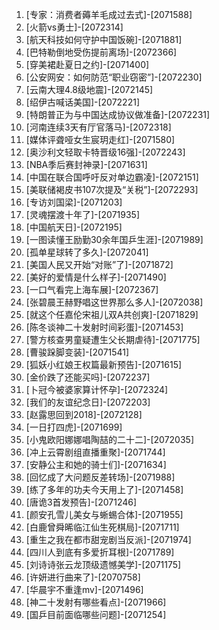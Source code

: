 
1. [专家：消费者薅羊毛成过去式]-[2071588]
1. [火箭vs勇士]-[2072314]
1. [航天科技如何守护中国饭碗]-[2071881]
1. [巴特勒倒地受伤提前离场]-[2072366]
1. [穿美裙赴夏日之约]-[2071400]
1. [公安网安：如何防范“职业窃密”]-[2072230]
1. [云南大理4.8级地震]-[2072145]
1. [绍伊古喊话美国]-[2072221]
1. [特朗普正为与中国达成协议做准备]-[2072231]
1. [河南连续3天有厅官落马]-[2072318]
1. [媒体评聋哑女生宸玥走红]-[2071580]
1. [奥沙利文轻取卡特晋级16强]-[2072243]
1. [NBA季后赛封神录]-[2071631]
1. [中国在联合国呼吁反对单边霸凌]-[2072151]
1. [美联储褐皮书107次提及“关税”]-[2072293]
1. [专访刘国梁]-[2071203]
1. [灵魂摆渡十年了]-[2071935]
1. [中国航天日]-[2072195]
1. [一图读懂王励勤30余年国乒生涯]-[2071989]
1. [孤单星球转了多久]-[2072041]
1. [美国人民又开始“对账”了]-[2071872]
1. [美好的爱情是什么样子]-[2071490]
1. [一口气看完上海车展]-[2072367]
1. [张碧晨王赫野唱这世界那么多人]-[2072038]
1. [就这个任嘉伦宋祖儿双A共创爽]-[2071829]
1. [陈冬谈神二十发射时间彩蛋]-[2071453]
1. [警方核查男童疑遭生父长期虐待]-[2071775]
1. [曹骏跺脚变装]-[2071541]
1. [狐妖小红娘王权篇最新预告]-[2071615]
1. [金价跌了还能买吗]-[2072237]
1. [卜冠今被婆家算计怀孕]-[2072324]
1. [我们的友谊纪念日]-[2072203]
1. [赵露思回到2018]-[2072128]
1. [一日打四虎]-[2071699]
1. [小鬼欧阳娜娜唱陶喆的二十二]-[2072035]
1. [冲上云霄剧组直播重聚]-[2071744]
1. [安静公主和她的骑士们]-[2071634]
1. [回忆成了大问题反差转场]-[2071988]
1. [练了多年的功夫今天用上了]-[2071458]
1. [唐诡3首发预告]-[2071246]
1. [颜安孔雪儿美女与蜥蜴合体]-[2071955]
1. [白鹿曾舜晞临江仙生死棋局]-[2071711]
1. [重生之我在都市甜宠剧当反派]-[2071974]
1. [四川人到底有多爱折耳根]-[2071789]
1. [刘诗诗张云龙顶级遗憾美学]-[2071175]
1. [许妍进行曲来了]-[2070758]
1. [华晨宇不重逢mv]-[2071496]
1. [神二十发射有哪些看点]-[2071966]
1. [国乒目前面临哪些问题]-[2071254]